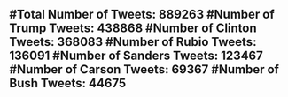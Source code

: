 #Total Number of Tweets: 889263 
#Number of Trump Tweets: 438868
#Number of Clinton Tweets: 368083
#Number of Rubio Tweets: 136091
#Number of Sanders Tweets: 123467
#Number of Carson Tweets: 69367
#Number of Bush Tweets: 44675
---
